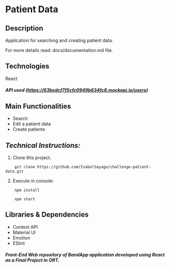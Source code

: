 # Patient Data

## Description
Application for searching and creating patient data.

For more details read: docs/documentation.md file.


## Technologies
React

##### API used (https://63bedcf7f5cfc0949b634fc8.mockapi.io/users)


## Main Functionalities
- Search
- Edit a patient data
- Create patients


## *Technical Instructions:*
1. Clone this project.
```
    git clone https://github.com/IsabelSayago/challenge-patient-data.git
```
2. Execute in console:

```
    npm install
```
```
    npm start
```


## Libraries & Dependencies
- Context API
- Material UI
- Emotion
- ESlint



##### Front-End Web repository of *BandApp* application developed using React as a Final Project in ORT.


